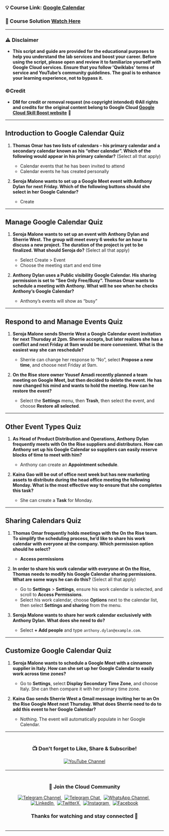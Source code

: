 
### 💡 Course Link: [Google Calendar](https://www.cloudskillsboost.google/course_templates/201)

### 🚀 Course Solution [Watch Here](https://youtu.be/1FDAZbljw1E)

---

### ⚠️ Disclaimer
- **This script and guide are provided for  the educational purposes to help you understand the lab services and boost your career. Before using the script, please open and review it to familiarize yourself with Google Cloud services. Ensure that you follow 'Qwiklabs' terms of service and YouTube’s community guidelines. The goal is to enhance your learning experience, not to bypass it.**

### ©Credit
- **DM for credit or removal request (no copyright intended) ©All rights and credits for the original content belong to Google Cloud [Google Cloud Skill Boost website](https://www.cloudskillsboost.google/)** 🙏

---

## **Introduction to Google Calendar Quiz**

1. **Thomas Omar has two lists of calendars – his primary calendar and a secondary calendar known as his “other calendar”. Which of the following would appear in his primary calendar?** (Select all that apply)  
   - Calendar events that he has been invited to attend  
   - Calendar events he has created personally  

2. **Seroja Malone wants to set up a Google Meet event with Anthony Dylan for next Friday. Which of the following buttons should she select in her Google Calendar?**  
   - Create  

---

## **Manage Google Calendar Quiz**

1. **Seroja Malone wants to set up an event with Anthony Dylan and Sherrie West. The group will meet every 6 weeks for an hour to discuss a new project. The duration of the project is yet to be finalized. What should Seroja do?** (Select all that apply)  
   - Select Create > Event  
   - Choose the meeting start and end time  

2. **Anthony Dylan uses a Public visibility Google Calendar. His sharing permission is set to “See Only Free/Busy”. Thomas Omar wants to schedule a meeting with Anthony. What will he see when he checks Anthony’s Google Calendar?**  
   - Anthony’s events will show as “busy”  

---

## **Respond to and Manage Events Quiz**

1. **Seroja Malone sends Sherrie West a Google Calendar event invitation for next Thursday at 2pm. Sherrie accepts, but later realizes she has a conflict and next Friday at 9am would be more convenient. What is the easiest way she can reschedule?**  
   - Sherrie can change her response to “No”, select **Propose a new time**, and choose next Friday at 9am.  

2. **On the Rise store owner Yousef Amadi recently planned a team meeting on Google Meet, but then decided to delete the event. He has now changed his mind and wants to hold the meeting. How can he restore the event?**  
   - Select the **Settings** menu, then **Trash**, then select the event, and choose **Restore all selected**.  

---

## **Other Event Types Quiz**

1. **As Head of Product Distribution and Operations, Anthony Dylan frequently meets with On the Rise suppliers and distributors. How can Anthony set up his Google Calendar so suppliers can easily reserve blocks of time to meet with him?**  
   - Anthony can create an **Appointment schedule**.  

2. **Kaina Gao will be out of office next week but has new marketing assets to distribute during the head office meeting the following Monday. What is the most effective way to ensure that she completes this task?**  
   - She can create a **Task** for Monday.  

---

## **Sharing Calendars Quiz**

1. **Thomas Omar frequently holds meetings with the On the Rise team. To simplify the scheduling process, he’d like to share his work calendar with everyone at the company. Which permission option should he select?**  
   - **Access permissions**  

2. **In order to share his work calendar with everyone at On the Rise, Thomas needs to modify his Google Calendar sharing permissions. What are some ways he can do this?** (Select all that apply)  
   - Go to **Settings** > **Settings**, ensure his work calendar is selected, and scroll to **Access Permissions**.  
   - Select his work calendar, choose **Options** next to the calendar list, then select **Settings and sharing** from the menu.  

3. **Seroja Malone wants to share her work calendar exclusively with Anthony Dylan. What does she need to do?**  
   - Select **+ Add people** and type `anthony.dylan@example.com`.  

---

## **Customize Google Calendar Quiz**

1. **Seroja Malone wants to schedule a Google Meet with a cinnamon supplier in Italy. How can she set up her Google Calendar to easily work across time zones?**  
   - Go to **Settings**, select **Display Secondary Time Zone**, and choose Italy. She can then compare it with her primary time zone.  

2. **Kaina Gao sends Sherrie West a Gmail message inviting her to an On the Rise Google Meet next Thursday. What does Sherrie need to do to add this event to her Google Calendar?**  
   - Nothing. The event will automatically populate in her Google Calendar.  

---



<div align="center" style="padding: 5px;">
  <h3>📺 Don't forget to Like, Share & Subscribe!</h3>

  <a href="https://www.youtube.com/@techcps">
    <img src="https://img.shields.io/badge/YouTube-TechCPS-FF0000?style=for-the-badge&logo=youtube&logoColor=white" alt="YouTube Channel">
  </a>
</div>

---

<div align="center" style="padding: 5px;">
  <h3>📱 Join the Cloud Community</h3>

  <a href="https://t.me/Techcps">
    <img src="https://img.shields.io/badge/Telegram_Channel-0088cc?style=for-the-badge&logo=telegram&logoColor=white" alt="Telegram Channel">
  </a>
  &nbsp;
  <a href="https://t.me/Techcpschat">
    <img src="https://img.shields.io/badge/Telegram_Chat-0088cc?style=for-the-badge&logo=telegram&logoColor=white" alt="Telegram Chat">
  </a>
  &nbsp;
  <a href="https://whatsapp.com/channel/0029Va9nne147XeIFkXYv71A">
    <img src="https://img.shields.io/badge/WhatsApp_Channel-25D366?style=for-the-badge&logo=whatsapp&logoColor=white" alt="WhatsApp Channel">
  </a>
  &nbsp;
  <a href="https://www.linkedin.com/company/techcps/">
    <img src="https://img.shields.io/badge/LinkedIn-TechCPS-0077B5?style=for-the-badge&logo=linkedin&logoColor=white" alt="LinkedIn">
  </a>
  &nbsp;
  <a href="https://twitter.com/Techcps_/">
    <img src="https://img.shields.io/badge/TwitterX-TechCPS-000000?style=for-the-badge&logo=x&logoColor=white" alt="TwitterX">
  </a>
  &nbsp;
  <a href="https://instagram.com/techcps/">
    <img src="https://img.shields.io/badge/Instagram-TechCPS-E4405F?style=for-the-badge&logo=instagram&logoColor=white" alt="Instagram">
  </a>
  &nbsp;
  <a href="https://facebook.com/techcps/">
    <img src="https://img.shields.io/badge/Facebook-TechCPS-1877F2?style=for-the-badge&logo=facebook&logoColor=white" alt="Facebook">
  </a>

  <h3>Thanks for watching and stay connected 🙂</h3>
</div>

---
